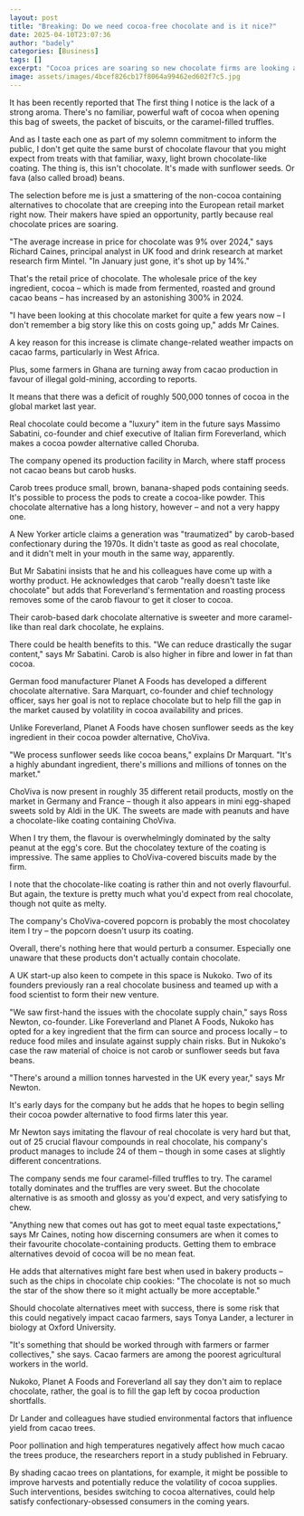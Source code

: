 ```yaml
---
layout: post
title: "Breaking: Do we need cocoa-free chocolate and is it nice?"
date: 2025-04-10T23:07:36
author: "badely"
categories: [Business]
tags: []
excerpt: "Cocoa prices are soaring so new chocolate firms are looking at an alternative ingredient."
image: assets/images/4bcef826cb17f8064a99462ed602f7c5.jpg
---
```


It has been recently reported that The first thing I notice is the lack of a strong aroma. There's no familiar, powerful waft of cocoa when opening this bag of sweets, the packet of biscuits, or the caramel-filled truffles.

And as I taste each one as part of my solemn commitment to inform the public, I don't get quite the same burst of chocolate flavour that you might expect from treats with that familiar, waxy, light brown chocolate-like coating. The thing is, this isn't chocolate. It's made with sunflower seeds. Or fava (also called broad) beans.

The selection before me is just a smattering of the non-cocoa containing alternatives to chocolate that are creeping into the European retail market right now. Their makers have spied an opportunity, partly because real chocolate prices are soaring.

"The average increase in price for chocolate was 9% over 2024," says Richard Caines, principal analyst in UK food and drink research at market research firm Mintel. "In January just gone, it's shot up by 14%."

That's the retail price of chocolate. The wholesale price of the key ingredient, cocoa – which is made from fermented, roasted and ground cacao beans – has increased by an astonishing 300% in 2024. 

"I have been looking at this chocolate market for quite a few years now – I don't remember a big story like this on costs going up," adds Mr Caines.

A key reason for this increase is climate change-related weather impacts on cacao farms, particularly in West Africa.

Plus, some farmers in Ghana are turning away from cacao production in favour of illegal gold-mining, according to reports.

It means that there was a deficit of roughly 500,000 tonnes of cocoa in the global market last year.

Real chocolate could become a "luxury" item in the future says Massimo Sabatini, co-founder and chief executive of Italian firm Foreverland, which makes a cocoa powder alternative called Choruba.

The company opened its production facility in March, where staff process not cacao beans but carob husks.

Carob trees produce small, brown, banana-shaped pods containing seeds. It's possible to process the pods to create a cocoa-like powder. This chocolate alternative has a long history, however – and not a very happy one.

A New Yorker article claims a generation was "traumatized" by carob-based confectionary during the 1970s. It didn't taste as good as real chocolate, and it didn't melt in your mouth in the same way, apparently.

But Mr Sabatini insists that he and his colleagues have come up with a worthy product. He acknowledges that carob "really doesn't taste like chocolate" but adds that Foreverland's fermentation and roasting process removes some of the carob flavour to get it closer to cocoa.

Their carob-based dark chocolate alternative is sweeter and more caramel-like than real dark chocolate, he explains.

There could be health benefits to this. "We can reduce drastically the sugar content," says Mr Sabatini. Carob is also higher in fibre and lower in fat than cocoa.

German food manufacturer Planet A Foods has developed a different chocolate alternative. Sara Marquart, co-founder and chief technology officer, says her goal is not to replace chocolate but to help fill the gap in the market caused by volatility in cocoa availability and prices.

Unlike Foreverland, Planet A Foods have chosen sunflower seeds as the key ingredient in their cocoa powder alternative, ChoViva.

"We process sunflower seeds like cocoa beans," explains Dr Marquart. "It's a highly abundant ingredient, there's millions and millions of tonnes on the market."

ChoViva is now present in roughly 35 different retail products, mostly on the market in Germany and France – though it also appears in mini egg-shaped sweets sold by Aldi in the UK. The sweets are made with peanuts and have a chocolate-like coating containing ChoViva.

When I try them, the flavour is overwhelmingly dominated by the salty peanut at the egg's core. But the chocolatey texture of the coating is impressive. The same applies to ChoViva-covered biscuits made by the firm.

I note that the chocolate-like coating is rather thin and not overly flavourful. But again, the texture is pretty much what you'd expect from real chocolate, though not quite as melty.

The company's ChoViva-covered popcorn is probably the most chocolatey item I try – the popcorn doesn't usurp its coating.

Overall, there's nothing here that would perturb a consumer. Especially one unaware that these products don't actually contain chocolate.

A UK start-up also keen to compete in this space is Nukoko. Two of its founders previously ran a real chocolate business and teamed up with a food scientist to form their new venture.

"We saw first-hand the issues with the chocolate supply chain," says Ross Newton, co-founder. Like Foreverland and Planet A Foods, Nukoko has opted for a key ingredient that the firm can source and process locally – to reduce food miles and insulate against supply chain risks. But in Nukoko's case the raw material of choice is not carob or sunflower seeds but fava beans.

"There's around a million tonnes harvested in the UK every year," says Mr Newton.

It's early days for the company but he adds that he hopes to begin selling their cocoa powder alternative to food firms later this year.

Mr Newton says imitating the flavour of real chocolate is very hard but that, out of 25 crucial flavour compounds in real chocolate, his company's product manages to include 24 of them – though in some cases at slightly different concentrations.

The company sends me four caramel-filled truffles to try. The caramel totally dominates and the truffles are very sweet. But the chocolate alternative is as smooth and glossy as you'd expect, and very satisfying to chew.

"Anything new that comes out has got to meet equal taste expectations," says Mr Caines, noting how discerning consumers are when it comes to their favourite chocolate-containing products. Getting them to embrace alternatives devoid of cocoa will be no mean feat.

He adds that alternatives might fare best when used in bakery products – such as the chips in chocolate chip cookies: "The chocolate is not so much the star of the show there so it might actually be more acceptable."

Should chocolate alternatives meet with success, there is some risk that this could negatively impact cacao farmers, says Tonya Lander, a lecturer in biology at Oxford University.

"It's something that should be worked through with farmers or farmer collectives," she says. Cacao farmers are among the poorest agricultural workers in the world.

Nukoko, Planet A Foods and Foreverland all say they don't aim to replace chocolate, rather, the goal is to fill the gap left by cocoa production shortfalls.

Dr Lander and colleagues have studied environmental factors that influence yield from cacao trees.

Poor pollination and high temperatures negatively affect how much cacao the trees produce, the researchers report in a study published in February.

By shading cacao trees on plantations, for example, it might be possible to improve harvests and potentially reduce the volatility of cocoa supplies. Such interventions, besides switching to cocoa alternatives, could help satisfy confectionary-obsessed consumers in the coming years.

